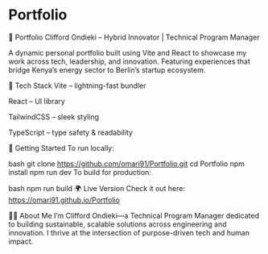 # Portfolio
🧭 Portfolio
Clifford Ondieki – Hybrid Innovator | Technical Program Manager

A dynamic personal portfolio built using Vite and React to showcase my work across tech, leadership, and innovation. Featuring experiences that bridge Kenya’s energy sector to Berlin’s startup ecosystem.

🔧 Tech Stack
Vite – lightning-fast bundler

React – UI library

TailwindCSS – sleek styling

TypeScript – type safety & readability

🚀 Getting Started
To run locally:

bash
git clone https://github.com/omari91/Portfolio.git
cd Portfolio
npm install
npm run dev
To build for production:

bash
npm run build
🌍 Live Version
Check it out here: https://omari91.github.io/Portfolio

🙋‍♂️ About Me
I’m Clifford Ondieki—a Technical Program Manager dedicated to building sustainable, scalable solutions across engineering and innovation. I thrive at the intersection of purpose-driven tech and human impact.
